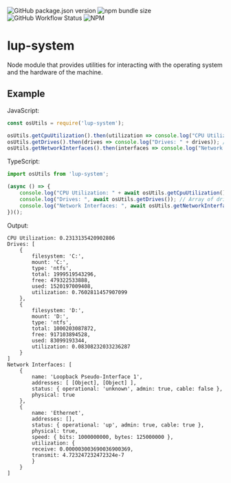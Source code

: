 ![GitHub package.json version](https://img.shields.io/github/package-json/v/LupCode/node-lup-system)
![npm bundle size](https://img.shields.io/bundlephobia/min/lup-system)
![GitHub Workflow Status](https://img.shields.io/github/workflow/status/LupCode/node-lup-system/On%20Push)
![NPM](https://img.shields.io/npm/l/lup-system)

# lup-system
Node module that provides utilities for interacting with the operating system and the hardware of the machine. 

## Example

JavaScript:
```javascript
const osUtils = require('lup-system');

osUtils.getCpuUtilization().then(utilization => console.log("CPU Utilization: " + utilization));
osUtils.getDrives().then(drives => console.log("Drives: " + drives)); // Array of drive objects
osUtils.getNetworkInterfaces().then(interfaces => console.log("Network Interfaces: " + interfaces));
```

TypeScript:
```typescript
import osUtils from 'lup-system';

(async () => {
    console.log("CPU Utilization: " + await osUtils.getCpuUtilization());
    console.log("Drives: ", await osUtils.getDrives()); // Array of drive objects
    console.log("Network Interfaces: ", await osUtils.getNetworkInterfaces());
})();
```

Output:
```
CPU Utilization: 0.2313135420902806
Drives: [
    {
        filesystem: 'C:',
        mount: 'C:',
        type: 'ntfs',
        total: 1999519543296,
        free: 479322533888,
        used: 1520197009408,
        utilization: 0.7602811457907099
    },
    {
        filesystem: 'D:',
        mount: 'D:',
        type: 'ntfs',
        total: 1000203087872,
        free: 917103894528,
        used: 83099193344,
        utilization: 0.08308232033236287
    }
]
Network Interfaces: [
    {
        name: 'Loopback Pseudo-Interface 1',
        addresses: [ [Object], [Object] ],
        status: { operational: 'unknown', admin: true, cable: false },
        physical: true
    },
    {
        name: 'Ethernet',
        addresses: [],
        status: { operational: 'up', admin: true, cable: true },
        physical: true,
        speed: { bits: 1000000000, bytes: 125000000 },
        utilization: {
        receive: 0.000003003690036900369,
        transmit: 4.723247232472324e-7
        }
    }
]
```